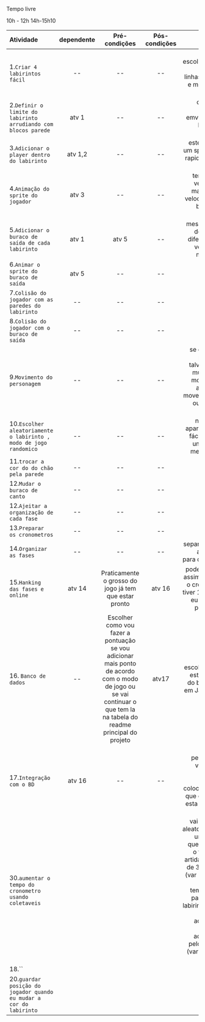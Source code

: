 Tempo livre

10h - 12h
14h-15h10




| Atividade | dependente | Pré-condições | Pós-condições | detalhes |
| :-------- | :--------: | :-----------: | :-----------: | -------: |
| 1.`Criar 4 labirintos fácil` | -- | -- | -- | talvez eu escolha mudar facil de 5 linhas para 10 e medio para 15 |
| 2.`Definir o limite do labirinto arrudiando com blocos parede` | atv 1 | -- | -- | criar nova imagem emvez de por bloco por bloco |
| 3.`Adicionar o player dentro do labirinto` | atv 1,2 | -- | -- | este player é um sprite mais rapido preto e branco |
| 4.`Animação do sprite do jogador` | atv 3 | -- | -- | tem que ter velocidade maior que a velocidade do buraco de saída |
| 5.`Adicionar o buraco de saída de cada labirinto` | atv 1 | atv 5 | -- | mesmo sprite do jogador diferença é a velociade , mais lenta | 
| 6.`Animar o sprite do buraco de saída` | atv 5 | -- | -- | --|
| 7.`Colisão do jogador com as paredes do labirinto` | -- | -- | -- | -- |
| 8.`Colisão do jogador com o buraco de saída` | -- | -- | -- | -- |
| 9.`Movimento do personagem` | -- | -- | -- | se der muito problema talvez posso mudar para movimentar assim que move o mouse ou as setas mesmo |
| 10.`Escolher aleatoriamente o labirinto , modo de jogo randomico` | -- | -- | -- | não deixar aparecer uma fácil mais de uma vez na mesma fase |
| 11.`trocar a cor do do chão pela parede` | -- | -- | -- | -- |
| 12.`Mudar o buraco de canto`| -- | -- | -- | -- |
| 12.`Ajeitar a organização de cada fase` | -- | -- | -- | -- |
| 13.`Preparar os cronometros` | -- | -- | -- | -- | 
| 14.`Organizar as fases` | -- | -- | -- | separar e criar a funções para cada fase |
| 15.`Hanking das fases e online` | atv 14 | Praticamente o grosso do jogo já tem que estar pronto | atv 16 | pode ser feito assim, quando o cronometro tiver 1 minutos eu calculo a pontuação |
| 16. `Banco de dados`| -- | Escolher como vou fazer a pontuação se vou adicionar mais ponto de acordo com o modo de jogo ou se vai continuar o que tem la na tabela do readme principal do projeto| atv17 | escolher fazer este pedaço do back-end em JavaScript |
| 17.`Integração com o BD`| atv 16| -- | -- | é neste pedaço que vou fazer , adicionar pontos , colocar o nivel que o jogador esta , incluir o tempo |
|30.`aumentar o tempo do cronometro usando coletaveis`|||| vai aparecer aleatoriamente um budget que aumenta o tempo da artida, precisa de 3 variaves (var 1 : tempo original - tempo limite para sair do labirinto) (var2 : tempo adicional - tempo adicionado pelo badget) (var 3: tempo final {})|
|18.``||||
| 20.`guardar posição do jogador quando eu mudar a  cor do labirinto`|||||
